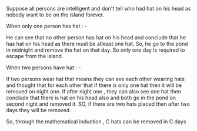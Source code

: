 Suppose all persons are intelligent and don't tell who had hat on his head as nobody want to be on the island forever. 

When only one person has hat : - 

He can see that no other person has hat on his head and conclude that he has hat on his head as there must be atleast one hat. So, he go to the pond in midnight and remove the hat on that day. So only one day is required to escape from the island.

When two persons have hat : -

If two persons wear hat that means they can see each other wearing hats and thought that for each other that if there is only one hat then it will be removed on night one. If after night one , they can also see one hat then conclude that there is hat on his head also and both go in the pond on second night and removed it. SO, if there are two hats placed then after two days they will be removed.

So, through the mathematical induction , C hats can be removed in C days